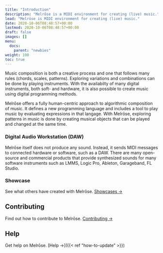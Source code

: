 ```yaml
---
title: "Introduction"
description: "Melrōse is a MIDI environment for creating (live) music."
lead: "Melrōse is MIDI environment for creating (live) music."
date: 2020-10-06T08:48:57+00:00
lastmod: 2020-10-06T08:48:57+00:00
draft: false
images: []
menu:
  docs:
    parent: "newbies"
weight: 100
toc: true
---
```


Music composition is both a creative process and one that follows many rules (chords, scales, patterns). Exploring variations and combinations can be done by playing instruments. With the availabilty of many digital instruments, both soft- and hardware, it is also possible to create music using digital programming methods. 

Melrōse offers a fully human-centric approach to algorithmic composition of music. It defines a new programming language and includes a tool to play music by evaluating expressions in that langage. With Melrōse, exploring patterns in music is done by creating musical objects that can be played and changed at the same time.


### Digital Audio Workstation (DAW)

Melrōse itself does not produce any sound.
Instead, it sends MIDI messages to connected hardware or software, such as a DAW.
There are many open-source and commercial products that provide synthesized sounds for many software instruments such as LMMS, Logic Pro, Ableton, Garageband, FL Studio.

### Showcase

See what others have created with Melrōse. [Showcases →](https://www.youtube.com/results?search_query=melr%C5%8Dse)

## Contributing

Find out how to contribute to Melrōse. [Contributing →](https://github.com/emicklei/melrose)

## Help

Get help on Melrōse. [Help →]({{< ref "how-to-update" >}})
